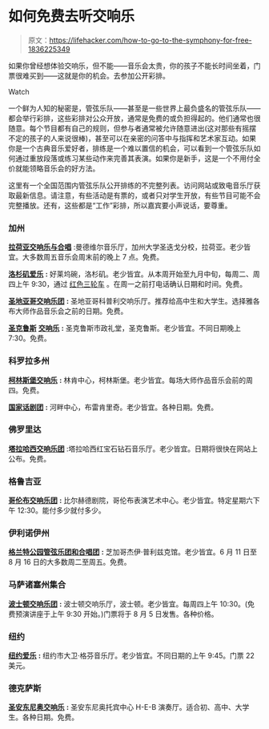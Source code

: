 # 如何免费去听交响乐

> 原文：<https://lifehacker.com/how-to-go-to-the-symphony-for-free-1836225349>

如果你曾经想体验交响乐，但不能——音乐会太贵，你的孩子不能长时间坐着，门票很难买到——这就是你的机会。去参加公开彩排。

Watch

一个鲜为人知的秘密是，管弦乐队——甚至是一些世界上最负盛名的管弦乐队——都会举行彩排，这些彩排对公众开放，通常是免费的或负担得起的。他们通常也很随意。每个节目都有自己的规则，但参与者通常被允许随意进出(这对那些有摇摆不定的孩子的人来说很棒)，甚至可以在亲密的问答中与指挥和艺术家互动。如果你是一个古典音乐爱好者，排练是一个难以置信的机会，可以看到一个管弦乐队如何通过重放段落或练习某些动作来完善其表演。如果你是新手，这是一个不用付全价就能领略音乐会的好方法。

这里有一个全国范围内管弦乐队公开排练的不完整列表。访问网站或致电音乐厅获取最新信息。请注意，有些活动是有票的，或者只对学生开放，有些节目可能不会完整播放。还有，这些都是“工作”彩排，所以嘉宾要小声说话，要尊重。

### **加州**

[**拉荷亚交响乐与合唱**](https://lajollasymphony.com/free-rehearsals/) :曼德维尔音乐厅，加州大学圣迭戈分校，拉荷亚。老少皆宜。大多数周五音乐会周末前的晚上 7 点。免费。

[**洛杉矶爱乐**](https://www.laphil.com/) **:** 好莱坞碗，洛杉矶。老少皆宜。从本周开始至九月中旬，每周二、周四上午 9:30，通过 [红色三轮车](http://redtri.com/los-angeles/free-hollywood-bowl-rehearsals/slide/1) 。在周一之前打电话确认日期和时间。免费。

[**圣地亚哥交响乐团**](https://www.sandiegosymphony.org/schools-community/open-rehearsals/) **:** 圣地亚哥科普利交响乐厅。推荐给高中生和大学生。选择雅各布大师作品音乐会之前的日期。免费。

[**圣克鲁斯**](https://santacruzsymphony.org/open-rehearsals) [**交响乐**](https://santacruzsymphony.org/open-rehearsals) **:** 圣克鲁斯市政礼堂，圣克鲁斯。老少皆宜。不同日期晚上 7:30。免费。

### 科罗拉多州

[**柯林斯堡交响乐**](http://www.fcsymphony.org/support/open-rehearsal/) **:** 林肯中心，柯林斯堡。老少皆宜。每场大师作品音乐会前的周四。免费。

[**国家话剧团**](https://www.nromusic.com/tickets-and-events/) **:** 河畔中心，布雷肯里奇。老少皆宜。各种日期。免费。

### **佛罗里达**

[**塔拉哈西交响乐团**](https://www.tallahasseesymphony.org/open-rehearsal/) :塔拉哈西红宝石钻石音乐厅。老少皆宜。日期将很快在网站上公布。免费。

### **格鲁吉亚**

[**哥伦布交响乐团**](https://csoga.org/openrehearsals/) **:** 比尔赫德剧院，哥伦布表演艺术中心。老少皆宜。特定星期六下午 12:30。能付多少就付多少。

### 伊利诺伊州

[**格兰特公园管弦乐团和合唱团**](https://www.grantparkmusicfestival.com/festival-connect/open-rehearsals) **:** 芝加哥杰伊·普利兹克馆。老少皆宜。6 月 11 日至 8 月 16 日的大多数周二至周五。免费。

### **马萨诸塞州集合**

[**波士顿交响乐团**](https://www.bso.org/Performance/Listing?brands=1182&eventTypes=2312) **:** 波士顿交响乐厅，波士顿。老少皆宜。每周四上午 10:30。(免费预演讲座于上午 9:30 开始。)门票将于 8 月 5 日发售。各种价格。

### 纽约

[**纽约爱乐**](https://nyphil.org/openrehearsals) **:** 纽约市大卫·格芬音乐厅。老少皆宜。不同日期的上午 9:45。门票 22 美元。

### **德克萨斯**

[**圣安东尼奥交响乐**](https://sasymphony.org/education/open-rehearsals/) **:** 圣安东尼奥托宾中心 H-E-B 演奏厅。适合初、高中、大学生。各种日期。免费。